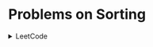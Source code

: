 # Problems on Sorting

<details>
<summary> LeetCode </summary>

- [Sort Colors](https://leetcode.com/problems/sort-colors/description/)
- [Merge Sorted Array](https://leetcode.com/problems/merge-sorted-array/description/)
- [Majority Element](https://leetcode.com/problems/majority-element/description/)
- [Contains Duplicate](https://leetcode.com/problems/contains-duplicate/description/)
- [Intersection of Two Arrays](https://leetcode.com/problems/intersection-of-two-arrays/)
- [Maximum Gap](https://leetcode.com/problems/maximum-gap/description/)
- [Missing Number](https://leetcode.com/problems/missing-number/description/)
- [Find the difference](https://leetcode.com/problems/find-the-difference/description/)
- [Third Maximum Number](https://leetcode.com/problems/third-maximum-number/)
- [Assign Cookies](https://leetcode.com/problems/assign-cookies/description/)
- [Array Partition](https://leetcode.com/problems/array-partition/description/)
- [Maximum Product of Three Numbers](https://leetcode.com/problems/maximum-product-of-three-numbers/description/)
- [Sort Even Odd Indices Independently](https://leetcode.com/problems/sort-even-and-odd-indices-independently/)
- [Largest Number At least Twice of Others](https://leetcode.com/problems/largest-number-at-least-twice-of-others/description/)
- [Maximum Product Difference b/w Two Pairs](https://leetcode.com/problems/maximum-product-difference-between-two-pairs/description/)
- [Kth Largest Element in an Array](https://leetcode.com/problems/kth-largest-element-in-an-array/description/)
- [Find Target Indices After Sorting the Array](https://leetcode.com/problems/find-target-indices-after-sorting-array/description/)
- [Buy Two Chocolates](https://leetcode.com/problems/buy-two-chocolates/description/)
- [Minimum Number Game](https://leetcode.com/problems/minimum-number-game/description/)
